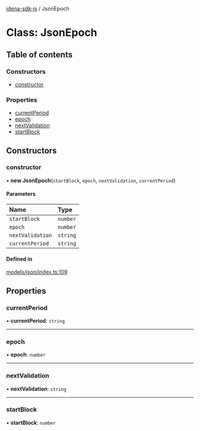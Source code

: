 [idena-sdk-js](../README.md) / JsonEpoch

# Class: JsonEpoch

## Table of contents

### Constructors

- [constructor](JsonEpoch.md#constructor)

### Properties

- [currentPeriod](JsonEpoch.md#currentperiod)
- [epoch](JsonEpoch.md#epoch)
- [nextValidation](JsonEpoch.md#nextvalidation)
- [startBlock](JsonEpoch.md#startblock)

## Constructors

### constructor

• **new JsonEpoch**(`startBlock`, `epoch`, `nextValidation`, `currentPeriod`)

#### Parameters

| Name | Type |
| :------ | :------ |
| `startBlock` | `number` |
| `epoch` | `number` |
| `nextValidation` | `string` |
| `currentPeriod` | `string` |

#### Defined in

[models/json/index.ts:109](https://github.com/idena-network/idena-sdk-js/blob/master/src/models/json/index.ts#L109)

## Properties

### currentPeriod

• **currentPeriod**: `string`

___

### epoch

• **epoch**: `number`

___

### nextValidation

• **nextValidation**: `string`

___

### startBlock

• **startBlock**: `number`
